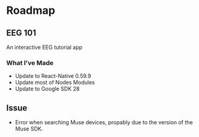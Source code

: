 # Roadmap

## EEG 101

An interactive EEG tutorial app

### What I've Made

- Update to React-Native 0.59.9
- Update most of Nodes Modules
- Update to Google SDK 28

## Issue
- Error when searching Muse devices, propably due to the version of the Muse SDK.

